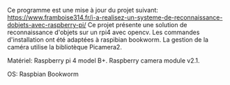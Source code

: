 Ce programme est une mise à jour du projet suivant: https://www.framboise314.fr/i-a-realisez-un-systeme-de-reconnaissance-dobjets-avec-raspberry-pi/
Ce projet présente une solution de reconnaissance d'objets sur un rpi4 avec opencv. 
Les commandes d'installation ont été adaptées à raspibian bookworm. 
La gestion de la caméra utilise la bibliotèque Picamera2.

Matériel: 
Raspberry pi 4 model B+.
Raspberry camera module v2.1.

OS: Raspbian Bookworm
